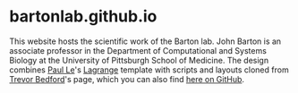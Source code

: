 # bartonlab.github.io

This website hosts the scientific work of the Barton lab. John Barton is an associate professor in the Department of Computational and Systems Biology at the University of Pittsburgh School of Medicine. The design combines [Paul Le](https://lenpaul.github.io/)'s [Lagrange](https://lenpaul.github.io/Lagrange/) template with scripts and layouts cloned from [Trevor Bedford](http://bedford.io/)'s page, which you can also find [here on GitHub](https://github.com/blab/blotter).
